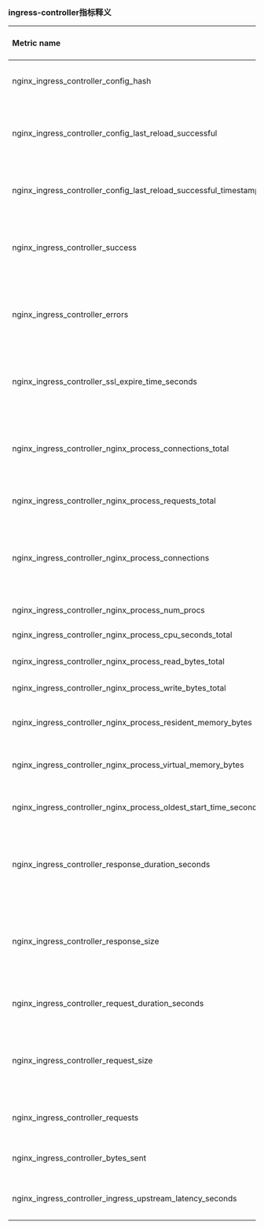 ### ingress-controller指标释义

Metric name | Type | Description | Unit (where applicable)|  ZH                     |
:-----------|:-----|:------------|:-----------------------|:------------------------|
| nginx_ingress_controller_config_hash | Gauge | Running configuration hash actually running  | --- |  当前使用的配置文件hash
| nginx_ingress_controller_config_last_reload_successful | Gauge | Whether the last configuration reload attempt was successful | --- | 最新配置文件是否加载成功
| nginx_ingress_controller_config_last_reload_successful_timestamp_seconds | Gauge | Timestamp of the last successful configuration reload.  | --- | 配置文件最新加载的时间
| nginx_ingress_controller_success | Counter | Cumulative number of Ingress controller reload operations. | --- | ingress 控制器重载操作成功次数累计
| nginx_ingress_controller_errors | Gauge | Cumulative number of Ingress controller errors during reload operations | --- | ingress 控制器重载操作出错次数累计
| nginx_ingress_controller_ssl_expire_time_seconds | Gauge | Number of seconds since 1970 to the SSL Certificate expire | --- | SSL证书过期时间（1970年后累计）
| nginx_ingress_controller_nginx_process_connections_total | Counter | total number of connections with state {active, accepted, handled}  | --- | 总的连接数 
| nginx_ingress_controller_nginx_process_requests_total | Counter | total number of client requests | --- | 总的请求连接数
| nginx_ingress_controller_nginx_process_connections | Counter | current number of client connections with state {reading, writing, waiting} | --- | 当前处于给定状态(reading, writing, waiting)连接数
| nginx_ingress_controller_nginx_process_num_procs | Gauge | number of processes | --- | 进程数
| nginx_ingress_controller_nginx_process_cpu_seconds_total | Gauge | Cpu usage in seconds | --- | cpu使用情况
| nginx_ingress_controller_nginx_process_read_bytes_total | Gauge | number of bytes read | --- | 读数据总数
| nginx_ingress_controller_nginx_process_write_bytes_total | Gauge | number of bytes written | --- | 写数据总数
| nginx_ingress_controller_nginx_process_resident_memory_bytes | Counter | number of bytes of memory in use | --- | 内存使用
| nginx_ingress_controller_nginx_process_virtual_memory_bytes | Counter | number of bytes of memory in use | --- | 虚拟内存使用 
| nginx_ingress_controller_nginx_process_oldest_start_time_seconds | Counter | start time in seconds since 1970/01/01 | --- | 开始时间
| nginx_ingress_controller_response_duration_seconds | Histogram | The time spent on receiving the response from the upstream server | --- | 服务请求响应时间
| nginx_ingress_controller_response_size | Histogram | The response length (including request line, header, and request body) | --- | 响应数据大小
| nginx_ingress_controller_request_duration_seconds | Histogram | The request processing time in milliseconds | --- | 请求处理时长
| nginx_ingress_controller_request_size | Histogram | The request length (including request line, header, and request body) | --- | 请求数据大小
| nginx_ingress_controller_requests | Counter | The total number of client requests. | --- | 请求长度
| nginx_ingress_controller_bytes_sent | Counter | The number of bytes sent to a client | --- | 发送给客户端数据大小
| nginx_ingress_controller_ingress_upstream_latency_seconds | Summary | Upstream service latency per Ingress | --- | 上游服务延时